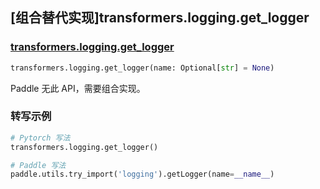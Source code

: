 ## [组合替代实现]transformers.logging.get_logger

### [transformers.logging.get_logger](https://github.com/huggingface/transformers/blob/d625294d79341662784495551abdf45e6cb9372f/src/transformers/utils/logging.py#L147)

```python
transformers.logging.get_logger(name: Optional[str] = None)
```

Paddle 无此 API，需要组合实现。

### 转写示例

```python
# Pytorch 写法
transformers.logging.get_logger()

# Paddle 写法
paddle.utils.try_import('logging').getLogger(name=__name__)
```
